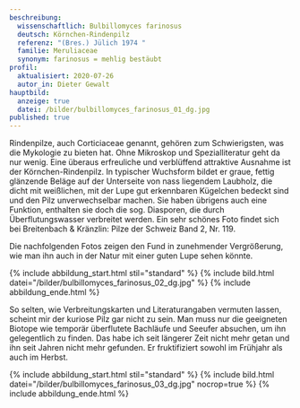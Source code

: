 ```yaml
---
beschreibung:
  wissenschaftlich: Bulbillomyces farinosus
  deutsch: Körnchen-Rindenpilz
  referenz: "(Bres.) Jülich 1974 "
  familie: Meruliaceae
  synonym: farinosus = mehlig bestäubt
profil:
  aktualisiert: 2020-07-26
  autor_in: Dieter Gewalt
hauptbild:
  anzeige: true
  datei: /bilder/bulbillomyces_farinosus_01_dg.jpg
published: true
---
```

Rindenpilze, auch Corticiaceae genannt, gehören zum Schwierigsten, was die Mykologie zu bieten hat. Ohne Mikroskop und Spezialliteratur geht da nur wenig. Eine überaus erfreuliche und verblüffend attraktive Ausnahme ist der Körnchen-Rindenpilz. In typischer Wuchsform bildet er graue, fettig glänzende Beläge auf der Unterseite von nass liegendem Laubholz, die dicht mit weißlichen, mit der Lupe gut erkennbaren Kügelchen bedeckt sind und den Pilz unverwechselbar machen. Sie haben übrigens auch eine Funktion, enthalten sie doch die sog. Diasporen, die durch Überflutungswasser verbreitet werden. Ein sehr schönes Foto findet sich bei Breitenbach & Kränzlin: Pilze der Schweiz Band 2, Nr. 119.

Die nachfolgenden Fotos zeigen den Fund in zunehmender Vergrößerung, wie man ihn auch in der Natur mit einer guten Lupe sehen könnte. 

{% include abbildung_start.html stil="standard" %}
{% include bild.html datei="/bilder/bulbillomyces_farinosus_02_dg.jpg" %}
{% include abbildung_ende.html %}

So selten, wie Verbreitungskarten und Literaturangaben vermuten lassen, scheint mir der kuriose Pilz gar nicht zu sein. Man muss nur die geeigneten Biotope wie temporär überflutete Bachläufe und Seeufer absuchen, um ihn gelegentlich zu finden. Das habe ich seit längerer Zeit nicht mehr getan und ihn seit Jahren nicht mehr gefunden. Er fruktifiziert sowohl im Frühjahr als auch im Herbst.

{% include abbildung_start.html stil="standard" %}
{% include bild.html datei="/bilder/bulbillomyces_farinosus_03_dg.jpg" nocrop=true %}
{% include abbildung_ende.html %}